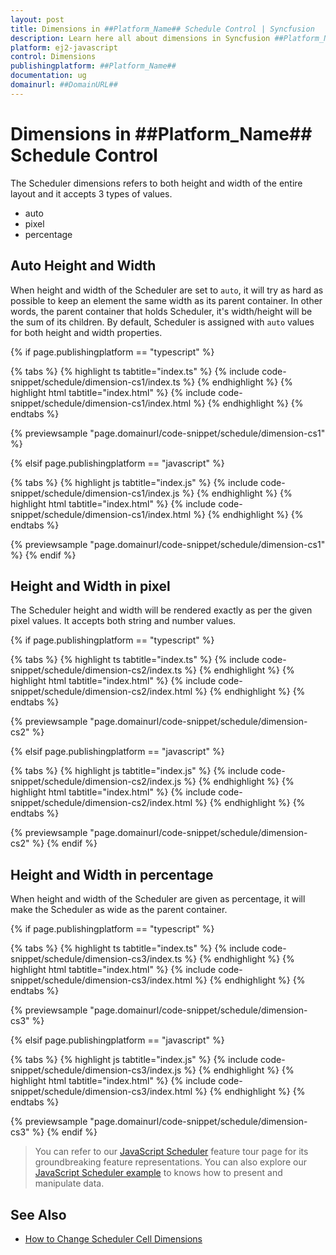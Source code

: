 ```yaml
---
layout: post
title: Dimensions in ##Platform_Name## Schedule Control | Syncfusion
description: Learn here all about dimensions in Syncfusion ##Platform_Name## Schedule control, its elements and more.
platform: ej2-javascript
control: Dimensions 
publishingplatform: ##Platform_Name##
documentation: ug
domainurl: ##DomainURL##
---
```


# Dimensions in ##Platform_Name## Schedule Control

The Scheduler dimensions refers to both height and width of the entire layout and it accepts 3 types of values.

* auto
* pixel
* percentage

## Auto Height and Width

When height and width of the Scheduler are set to `auto`, it will try as hard as possible to keep an element the same width as its parent container. In other words, the parent container that holds Scheduler, it's width/height will be the sum of its children. By default, Scheduler is assigned with `auto` values for both height and width properties.

{% if page.publishingplatform == "typescript" %}

 {% tabs %}
{% highlight ts tabtitle="index.ts" %}
{% include code-snippet/schedule/dimension-cs1/index.ts %}
{% endhighlight %}
{% highlight html tabtitle="index.html" %}
{% include code-snippet/schedule/dimension-cs1/index.html %}
{% endhighlight %}
{% endtabs %}
        
{% previewsample "page.domainurl/code-snippet/schedule/dimension-cs1" %}

{% elsif page.publishingplatform == "javascript" %}

{% tabs %}
{% highlight js tabtitle="index.js" %}
{% include code-snippet/schedule/dimension-cs1/index.js %}
{% endhighlight %}
{% highlight html tabtitle="index.html" %}
{% include code-snippet/schedule/dimension-cs1/index.html %}
{% endhighlight %}
{% endtabs %}

{% previewsample "page.domainurl/code-snippet/schedule/dimension-cs1" %}
{% endif %}

## Height and Width in pixel

The Scheduler height and width will be rendered exactly as per the given pixel values. It accepts both string and number values.

{% if page.publishingplatform == "typescript" %}

 {% tabs %}
{% highlight ts tabtitle="index.ts" %}
{% include code-snippet/schedule/dimension-cs2/index.ts %}
{% endhighlight %}
{% highlight html tabtitle="index.html" %}
{% include code-snippet/schedule/dimension-cs2/index.html %}
{% endhighlight %}
{% endtabs %}
        
{% previewsample "page.domainurl/code-snippet/schedule/dimension-cs2" %}

{% elsif page.publishingplatform == "javascript" %}

{% tabs %}
{% highlight js tabtitle="index.js" %}
{% include code-snippet/schedule/dimension-cs2/index.js %}
{% endhighlight %}
{% highlight html tabtitle="index.html" %}
{% include code-snippet/schedule/dimension-cs2/index.html %}
{% endhighlight %}
{% endtabs %}

{% previewsample "page.domainurl/code-snippet/schedule/dimension-cs2" %}
{% endif %}

## Height and Width in percentage

When height and width of the Scheduler are given as percentage, it will make the Scheduler as wide as the parent container.

{% if page.publishingplatform == "typescript" %}

 {% tabs %}
{% highlight ts tabtitle="index.ts" %}
{% include code-snippet/schedule/dimension-cs3/index.ts %}
{% endhighlight %}
{% highlight html tabtitle="index.html" %}
{% include code-snippet/schedule/dimension-cs3/index.html %}
{% endhighlight %}
{% endtabs %}
        
{% previewsample "page.domainurl/code-snippet/schedule/dimension-cs3" %}

{% elsif page.publishingplatform == "javascript" %}

{% tabs %}
{% highlight js tabtitle="index.js" %}
{% include code-snippet/schedule/dimension-cs3/index.js %}
{% endhighlight %}
{% highlight html tabtitle="index.html" %}
{% include code-snippet/schedule/dimension-cs3/index.html %}
{% endhighlight %}
{% endtabs %}

{% previewsample "page.domainurl/code-snippet/schedule/dimension-cs3" %}
{% endif %}

> You can refer to our [JavaScript Scheduler](https://www.syncfusion.com/javascript-ui-controls/js-scheduler) feature tour page for its groundbreaking feature representations. You can also explore our [JavaScript Scheduler example](https://ej2.syncfusion.com/demos/#/material/schedule/overview.html) to knows how to present and manipulate data.

## See Also

* [How to Change Scheduler Cell Dimensions](./cell-customization#setting-cell-dimensions-in-all-views)